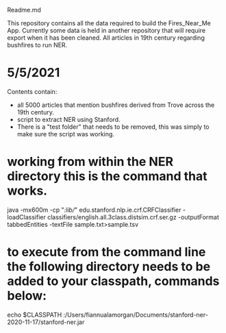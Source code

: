 Readme.md   


This repository contains all the data required to build the Fires_Near_Me App.  Currently some data is held in another repository that will require export when it has been cleaned.
All articles in 19th century regarding bushfires to run NER. 

# 5/5/2021 
Contents contain:
- all 5000 articles that mention bushfires derived from Trove across the 19th century. 
- script to extract NER using Stanford. 
- There is a "test folder" that needs to be removed, this was simply to make sure the script was working. 



# working from within the NER directory this is the command that works. 
java -mx600m -cp "*:lib/*" edu.stanford.nlp.ie.crf.CRFClassifier -loadClassifier classifiers/english.all.3class.distsim.crf.ser.gz -outputFormat tabbedEntities -textFile sample.txt>sample.tsv
# to execute from the command line the following directory needs to be added to your classpath, commands below:
echo $CLASSPATH
:/Users/fiannualamorgan/Documents/stanford-ner-2020-11-17/stanford-ner.jar


